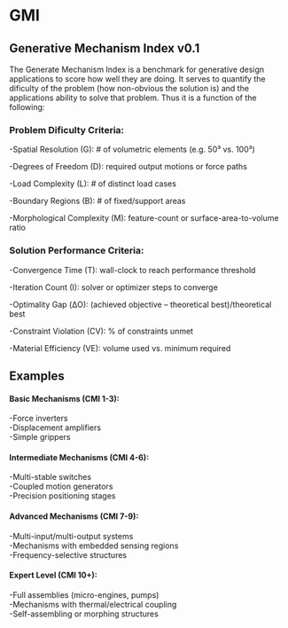 # GMI
## Generative Mechanism Index v0.1

The Generate Mechanism Index is a benchmark for generative design applications to score how well they are doing. It serves to quantify the dificulty of the problem (how non-obvious the solution is) and the applications ability to solve that problem. Thus it is a function of the following:

### Problem Dificulty Criteria:
-Spatial Resolution (G): # of volumetric elements (e.g. 50³ vs. 100³)

-Degrees of Freedom (D): required output motions or force paths

-Load Complexity (L): # of distinct load cases

-Boundary Regions (B): # of fixed/support areas

-Morphological Complexity (M): feature-count or surface-area-to-volume ratio


### Solution Performance Criteria:
-Convergence Time (T): wall-clock to reach performance threshold

-Iteration Count (I): solver or optimizer steps to converge

-Optimality Gap (ΔO): (achieved objective – theoretical best)/theoretical best

-Constraint Violation (CV): % of constraints unmet

-Material Efficiency (VE): volume used vs. minimum required


## Examples

#### Basic Mechanisms (CMI 1-3):
-Force inverters  
-Displacement amplifiers  
-Simple grippers  

#### Intermediate Mechanisms (CMI 4-6):
-Multi-stable switches  
-Coupled motion generators  
-Precision positioning stages    

#### Advanced Mechanisms (CMI 7-9):
-Multi-input/multi-output systems  
-Mechanisms with embedded sensing regions  
-Frequency-selective structures  

#### Expert Level (CMI 10+):
-Full assemblies (micro-engines, pumps)  
-Mechanisms with thermal/electrical coupling  
-Self-assembling or morphing structures  
